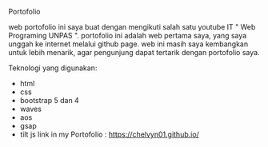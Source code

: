 Portofolio

web portofolio ini saya buat dengan mengikuti salah satu youtube IT " Web Programing UNPAS ".
portofolio ini adalah web pertama saya, yang saya unggah ke internet melalui github page. 
web ini masih saya kembangkan untuk lebih menarik, agar pengunjung dapat tertarik dengan portofolio saya. 

Teknologi yang digunakan:
- html
- css
- bootstrap 5 dan 4
- waves
- aos
- gsap
- tilt js
link in my Portofolio : https://chelvyn01.github.io/
